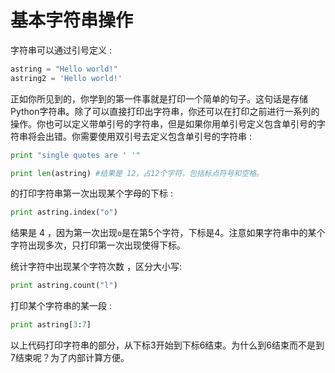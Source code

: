 # 基本字符串操作

字符串可以通过引号定义 :

```python
astring = "Hello world!"
astring2 = 'Hello world!'
```

正如你所见到的，你学到的第一件事就是打印一个简单的句子。这句话是存储Python字符串。除了可以直接打印出字符串，你还可以在打印之前进行一系列的操作。你也可以定义带单引号的字符串，但是如果你用单引号定义包含单引号的字符串将会出错。你需要使用双引号去定义包含单引号的字符串 :

```python
print "single quotes are ' '"

print len(astring) #结果是 12，占12个字符，包括标点符号和空格。
```

的打印字符串第一次出现某个字母的下标 :

```python
print astring.index("o")
```

结果是 4 ，因为第一次出现`o`是在第5个字符，下标是4。注意如果字符串中的某个字符出现多次，只打印第一次出现使得下标。

统计字符中出现某个字符次数 ，区分大小写:

```python
print astring.count("l")
```

打印某个字符串的某一段 :

```python
print astring[3:7]
```

以上代码打印字符串的部分，从下标3开始到下标6结束。为什么到6结束而不是到7结束呢？为了内部计算方便。
